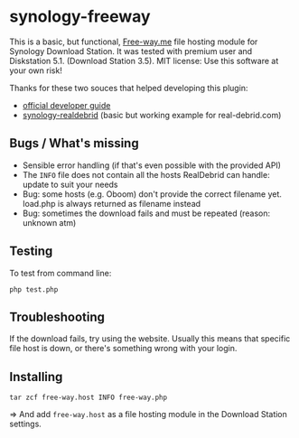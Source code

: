 # synology-freeway

This is a basic, but functional, [Free-way.me](http://www.free-way.me) file hosting module for Synology Download Station. It was tested with premium user and Diskstation 5.1. (Download Station 3.5). MIT license: Use this software at your own risk! 

Thanks for these two souces that helped developing this plugin:
* [official developer guide](http://ukdl.synology.com/download/Document/DeveloperGuide/Developer_Guide_to_File_Hosting_Module.pdf)
* [synology-realdebrid](https://github.com/robinwit/synology-realdebrid) (basic but working example for real-debrid.com)

## Bugs / What's missing

* Sensible error handling (if that's even possible with the provided API)
* The `INFO` file does not contain all the hosts RealDebrid can handle: update to suit your needs
* Bug: some hosts (e.g. Oboom) don't provide the correct filename yet. load.php is always returned as filename instead
* Bug: sometimes the download fails and must be repeated (reason: unknown atm) 

## Testing

To test from command line:
```
php test.php
```

## Troubleshooting

If the download fails, try using the website. Usually this means that specific file host is down, or there's something wrong with your login.

## Installing

```
tar zcf free-way.host INFO free-way.php
```
=> And add `free-way.host` as a file hosting module in the Download Station settings.
